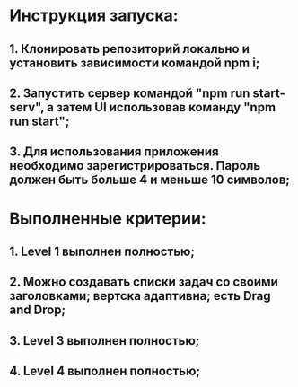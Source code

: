 # Инструкция запуска:
## 1. Клонировать репозиторий локально и установить зависимости командой npm i;
## 2. Запустить сервер командой "npm run start-serv", а затем UI использовав команду "npm run start";
## 3. Для использования приложения необходимо зарегистрироваться. Пароль должен быть больше 4 и меньше 10 символов;

# Выполненные критерии:
## 1. Level 1 выполнен полностью;
## 2. Можно создавать списки задач со своими заголовками; вертска адаптивна; есть  Drag and Drop;
## 3. Level 3 выполнен полностью;
## 4. Level 4 выполнен полностью;

